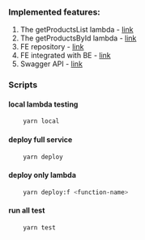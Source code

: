 ### Implemented features:

1. The getProductsList lambda - [link](https://0nw7hvxew9.execute-api.eu-west-1.amazonaws.com/dev/products)
2. The getProductsById lambda - [link](https://0nw7hvxew9.execute-api.eu-west-1.amazonaws.com/dev/products/7567ec4b-b10c-48c5-9345-fc73c48a80aa)
3. FE repository - [link](https://github.com/maximsan/nodejs-aws-fe)
4. FE integrated with BE - [link](https://dg2e8nno6k0ty.cloudfront.net/)
5. Swagger API - [link](https://app.swaggerhub.com/apis-docs/maximsan/node-aws-be/1.0.0)

### Scripts

#### local lambda testing
```sh
    yarn local
```
#### deploy full service
```sh
    yarn deploy
```
#### deploy only lambda
```sh
    yarn deploy:f <function-name>
```
#### run all test
```sh
    yarn test
```
